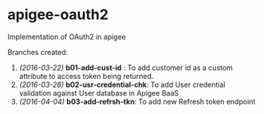 # apigee-oauth2
Implementation of OAuth2 in apigee

Branches created:

1. *(2016-03-22)* **b01-add-cust-id** : To add customer id as a custom attribute to access token being returned.
2. *(2016-03-28)* **b02-usr-credential-chk**: To add User credential validation against User database in Apigee BaaS
3. *(2016-04-04)* **b03-add-refrsh-tkn**: To add new Refresh token endpoint